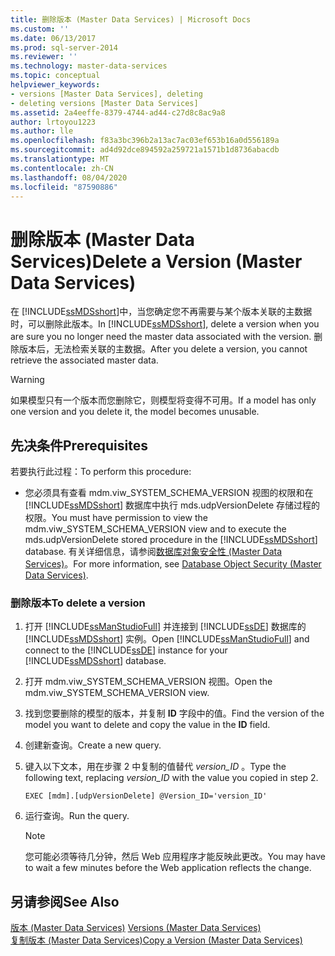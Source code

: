 ```yaml
---
title: 删除版本 (Master Data Services) | Microsoft Docs
ms.custom: ''
ms.date: 06/13/2017
ms.prod: sql-server-2014
ms.reviewer: ''
ms.technology: master-data-services
ms.topic: conceptual
helpviewer_keywords:
- versions [Master Data Services], deleting
- deleting versions [Master Data Services]
ms.assetid: 2a4eeffe-8379-4744-ad44-c27d8c8ac9a8
author: lrtoyou1223
ms.author: lle
ms.openlocfilehash: f83a3bc396b2a13ac7ac03ef653b16a0d556189a
ms.sourcegitcommit: ad4d92dce894592a259721a1571b1d8736abacdb
ms.translationtype: MT
ms.contentlocale: zh-CN
ms.lasthandoff: 08/04/2020
ms.locfileid: "87590886"
---
```

# <a name="delete-a-version-master-data-services"></a><span data-ttu-id="a7157-102">删除版本 (Master Data Services)</span><span class="sxs-lookup"><span data-stu-id="a7157-102">Delete a Version (Master Data Services)</span></span>
  <span data-ttu-id="a7157-103">在 [!INCLUDE[ssMDSshort](../includes/ssmdsshort-md.md)]中，当您确定您不再需要与某个版本关联的主数据时，可以删除此版本。</span><span class="sxs-lookup"><span data-stu-id="a7157-103">In [!INCLUDE[ssMDSshort](../includes/ssmdsshort-md.md)], delete a version when you are sure you no longer need the master data associated with the version.</span></span> <span data-ttu-id="a7157-104">删除版本后，无法检索关联的主数据。</span><span class="sxs-lookup"><span data-stu-id="a7157-104">After you delete a version, you cannot retrieve the associated master data.</span></span>  
  
> [!WARNING]  
>  <span data-ttu-id="a7157-105">如果模型只有一个版本而您删除它，则模型将变得不可用。</span><span class="sxs-lookup"><span data-stu-id="a7157-105">If a model has only one version and you delete it, the model becomes unusable.</span></span>  
  
## <a name="prerequisites"></a><span data-ttu-id="a7157-106">先决条件</span><span class="sxs-lookup"><span data-stu-id="a7157-106">Prerequisites</span></span>  
 <span data-ttu-id="a7157-107">若要执行此过程：</span><span class="sxs-lookup"><span data-stu-id="a7157-107">To perform this procedure:</span></span>  
  
-   <span data-ttu-id="a7157-108">您必须具有查看 mdm.viw_SYSTEM_SCHEMA_VERSION 视图的权限和在 [!INCLUDE[ssMDSshort](../includes/ssmdsshort-md.md)] 数据库中执行 mds.udpVersionDelete 存储过程的权限。</span><span class="sxs-lookup"><span data-stu-id="a7157-108">You must have permission to view the mdm.viw_SYSTEM_SCHEMA_VERSION view and to execute the mds.udpVersionDelete stored procedure in the [!INCLUDE[ssMDSshort](../includes/ssmdsshort-md.md)] database.</span></span> <span data-ttu-id="a7157-109">有关详细信息，请参阅[数据库对象安全性 (Master Data Services)](database-object-security-master-data-services.md)。</span><span class="sxs-lookup"><span data-stu-id="a7157-109">For more information, see [Database Object Security &#40;Master Data Services&#41;](database-object-security-master-data-services.md).</span></span>  
  
### <a name="to-delete-a-version"></a><span data-ttu-id="a7157-110">删除版本</span><span class="sxs-lookup"><span data-stu-id="a7157-110">To delete a version</span></span>  
  
1.  <span data-ttu-id="a7157-111">打开 [!INCLUDE[ssManStudioFull](../includes/ssmanstudiofull-md.md)] 并连接到 [!INCLUDE[ssDE](../includes/ssde-md.md)] 数据库的 [!INCLUDE[ssMDSshort](../includes/ssmdsshort-md.md)] 实例。</span><span class="sxs-lookup"><span data-stu-id="a7157-111">Open [!INCLUDE[ssManStudioFull](../includes/ssmanstudiofull-md.md)] and connect to the [!INCLUDE[ssDE](../includes/ssde-md.md)] instance for your [!INCLUDE[ssMDSshort](../includes/ssmdsshort-md.md)] database.</span></span>  
  
2.  <span data-ttu-id="a7157-112">打开 mdm.viw_SYSTEM_SCHEMA_VERSION 视图。</span><span class="sxs-lookup"><span data-stu-id="a7157-112">Open the mdm.viw_SYSTEM_SCHEMA_VERSION view.</span></span>  
  
3.  <span data-ttu-id="a7157-113">找到您要删除的模型的版本，并复制 **ID** 字段中的值。</span><span class="sxs-lookup"><span data-stu-id="a7157-113">Find the version of the model you want to delete and copy the value in the **ID** field.</span></span>  
  
4.  <span data-ttu-id="a7157-114">创建新查询。</span><span class="sxs-lookup"><span data-stu-id="a7157-114">Create a new query.</span></span>  
  
5.  <span data-ttu-id="a7157-115">键入以下文本，用在步骤 2 中复制的值替代 *version_ID* 。</span><span class="sxs-lookup"><span data-stu-id="a7157-115">Type the following text, replacing *version_ID* with the value you copied in step 2.</span></span>  
  
    ```  
    EXEC [mdm].[udpVersionDelete] @Version_ID='version_ID'  
    ```  
  
6.  <span data-ttu-id="a7157-116">运行查询。</span><span class="sxs-lookup"><span data-stu-id="a7157-116">Run the query.</span></span>  
  
    > [!NOTE]  
    >  <span data-ttu-id="a7157-117">您可能必须等待几分钟，然后 Web 应用程序才能反映此更改。</span><span class="sxs-lookup"><span data-stu-id="a7157-117">You may have to wait a few minutes before the Web application reflects the change.</span></span>  
  
## <a name="see-also"></a><span data-ttu-id="a7157-118">另请参阅</span><span class="sxs-lookup"><span data-stu-id="a7157-118">See Also</span></span>  
 <span data-ttu-id="a7157-119">[版本 &#40;Master Data Services&#41;](../../2014/master-data-services/versions-master-data-services.md) </span><span class="sxs-lookup"><span data-stu-id="a7157-119">[Versions &#40;Master Data Services&#41;](../../2014/master-data-services/versions-master-data-services.md) </span></span>  
 [<span data-ttu-id="a7157-120">复制版本 (Master Data Services)</span><span class="sxs-lookup"><span data-stu-id="a7157-120">Copy a Version &#40;Master Data Services&#41;</span></span>](../../2014/master-data-services/copy-a-version-master-data-services.md)  
  
  
